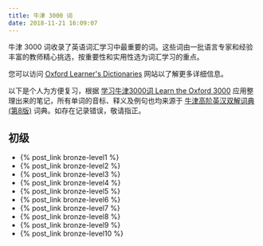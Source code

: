 ```yaml
---
title: 牛津 3000 词
date: 2018-11-21 16:09:07
---
```


牛津 3000 词收录了英语词汇学习中最重要的词。这些词由一批语言专家和经验丰富的教师精心挑选，按重要性和实用性选为词汇学习的重点。

您可以访问 [Oxford Learner's Dictionaries](https://www.oxfordlearnersdictionaries.com/wordlist/english/oxford3000/) 网站以了解更多详细信息。

以下是个人为方便复习，根据 [学习牛津3000词 Learn the Oxford 3000](https://itunes.apple.com/cn/app/学习牛津3000词-learn-the-oxford-3000/id1138659183) 应用整理出来的笔记，所有单词的音标、释义及例句也均来源于 [牛津高阶英汉双解词典(第8版)](https://itunes.apple.com/cn/app/牛津高阶英汉双解词典-第8版/id1022727104) 词典。如存在记录错误，敬请指正。

## 初级

- {% post_link bronze-level1 %}
- {% post_link bronze-level2 %}
- {% post_link bronze-level3 %}
- {% post_link bronze-level4 %}
- {% post_link bronze-level5 %}
- {% post_link bronze-level6 %}
- {% post_link bronze-level7 %}
- {% post_link bronze-level8 %}
- {% post_link bronze-level9 %}
- {% post_link bronze-level10 %}
